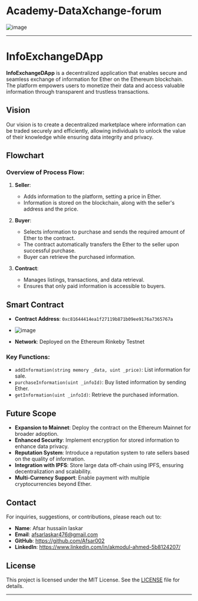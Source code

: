 # Academy-DataXchange-forum
![image](https://github.com/user-attachments/assets/f1ac9815-cec0-4246-aae1-af5ec454485e)


---
# InfoExchangeDApp

**InfoExchangeDApp** is a decentralized application that enables secure and seamless exchange of information for Ether on the Ethereum blockchain. The platform empowers users to monetize their data and access valuable information through transparent and trustless transactions.

## Vision

Our vision is to create a decentralized marketplace where information can be traded securely and efficiently, allowing individuals to unlock the value of their knowledge while ensuring data integrity and privacy.

## Flowchart

### Overview of Process Flow:

1. **Seller**:
   - Adds information to the platform, setting a price in Ether.
   - Information is stored on the blockchain, along with the seller's address and the price.

2. **Buyer**:
   - Selects information to purchase and sends the required amount of Ether to the contract.
   - The contract automatically transfers the Ether to the seller upon successful purchase.
   - Buyer can retrieve the purchased information.

3. **Contract**:
   - Manages listings, transactions, and data retrieval.
   - Ensures that only paid information is accessible to buyers.

## Smart Contract

- **Contract Address**: `0xc81644414ea1f27119b871b09ee9176a7365767a`
- ![image](https://github.com/user-attachments/assets/54936668-0daf-4fb5-8d10-301f73dee622)

- **Network**: Deployed on the Ethereum Rinkeby Testnet

### Key Functions:

- `addInformation(string memory _data, uint _price)`: List information for sale.
- `purchaseInformation(uint _infoId)`: Buy listed information by sending Ether.
- `getInformation(uint _infoId)`: Retrieve the purchased information.

## Future Scope

- **Expansion to Mainnet**: Deploy the contract on the Ethereum Mainnet for broader adoption.
- **Enhanced Security**: Implement encryption for stored information to enhance data privacy.
- **Reputation System**: Introduce a reputation system to rate sellers based on the quality of information.
- **Integration with IPFS**: Store large data off-chain using IPFS, ensuring decentralization and scalability.
- **Multi-Currency Support**: Enable payment with multiple cryptocurrencies beyond Ether.

## Contact

For inquiries, suggestions, or contributions, please reach out to:

- **Name**: Afsar hussaiin laskar
- **Email**: afsarlaskar476@gmail.com
- **GitHub**: https://github.com/Afsar002
- **LinkedIn**: https://www.linkedin.com/in/akmodul-ahmed-5b8124207/

## License

This project is licensed under the MIT License. See the [LICENSE](LICENSE) file for details.

---

